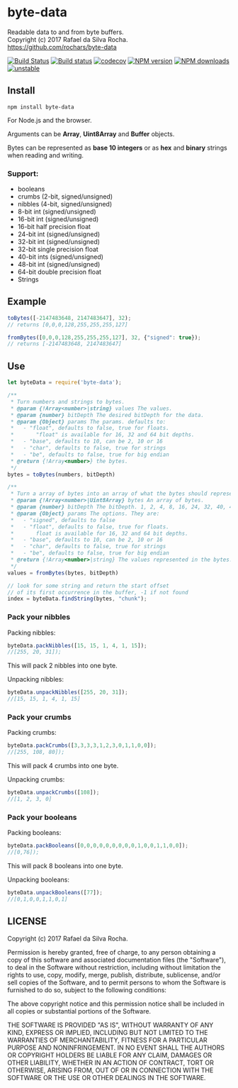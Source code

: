# byte-data
Readable data to and from byte buffers.  
Copyright (c) 2017 Rafael da Silva Rocha.  
https://github.com/rochars/byte-data

[![Build Status](https://travis-ci.org/rochars/byte-data.svg?branch=master)](https://travis-ci.org/rochars/byte-data) [![Build status](https://ci.appveyor.com/api/projects/status/g2ellp44s7a0kvid?svg=true)](https://ci.appveyor.com/project/rochars/byte-data) [![codecov](https://codecov.io/gh/rochars/byte-data/branch/master/graph/badge.svg)](https://codecov.io/gh/rochars/byte-data) [![NPM version](https://img.shields.io/npm/v/byte-data.svg?style=flat)](https://www.npmjs.com/package/byte-data) [![NPM downloads](https://img.shields.io/npm/dm/byte-data.svg?style=flat)](https://www.npmjs.com/package/byte-data) [![unstable](http://badges.github.io/stability-badges/dist/unstable.svg)](http://github.com/badges/stability-badges)

## Install
```
npm install byte-data
```

For Node.js and the browser.

Arguments can be **Array**, **Uint8Array** and **Buffer** objects.

Bytes can be represented as **base 10 integers** or as **hex** and **binary** strings when reading and writing.

### Support:
- booleans
- crumbs (2-bit, signed/unsigned)
- nibbles (4-bit, signed/unsigned)
- 8-bit int (signed/unsigned)
- 16-bit int (signed/unsigned)
- 16-bit half precision float
- 24-bit int (signed/unsigned)
- 32-bit int (signed/unsigned)
- 32-bit single precision float
- 40-bit ints (signed/unsigned)
- 48-bit int (signed/unsigned)
- 64-bit double precision float
- Strings

## Example
```javascript
toBytes([-2147483648, 2147483647], 32);
// returns [0,0,0,128,255,255,255,127]

fromBytes([0,0,0,128,255,255,255,127], 32, {"signed": true});
// returns [-2147483648, 2147483647]
```

## Use

```javascript
let byteData = require('byte-data');

/**
 * Turn numbers and strings to bytes.
 * @param {!Array<number>|string} values The values.
 * @param {number} bitDepth The desired bitDepth for the data.
 * @param {Object} params The params. defaults to:
 *   - "float", defaults to false, true for floats.
 *       "float" is available for 16, 32 and 64 bit depths.
 *   - "base", defaults to 10, can be 2, 10 or 16
 *   - "char", defaults to false, true for strings
 *   - "be", defaults to false, true for big endian
 * @return {!Array<number>} the bytes.
 */
bytes = toBytes(numbers, bitDepth)

/**
 * Turn a array of bytes into an array of what the bytes should represent.
 * @param {!Array<number>|Uint8Array} bytes An array of bytes.
 * @param {number} bitDepth The bitDepth. 1, 2, 4, 8, 16, 24, 32, 40, 48, 64.
 * @param {Object} params The options. They are:
 *   - "signed", defaults to false
 *   - "float", defaults to false, true for floats.
 *       float is available for 16, 32 and 64 bit depths.
 *   - "base", defaults to 10, can be 2, 10 or 16
 *   - "char", defaults to false, true for strings
 *   - "be", defaults to false, true for big endian
 * @return {!Array<number>|string} The values represented in the bytes.
 */
values = fromBytes(bytes, bitDepth)

// look for some string and return the start offset
// of its first occurrence in the buffer, -1 if not found
index = byteData.findString(bytes, "chunk");
```

### Pack your nibbles

Packing nibbles:
```javascript
byteData.packNibbles([15, 15, 1, 4, 1, 15]);
//[255, 20, 31]);
```
This will pack 2 nibbles into one byte.

Unpacking nibbles:
```javascript
byteData.unpackNibbles([255, 20, 31]);
//[15, 15, 1, 4, 1, 15]
```

### Pack your crumbs

Packing crumbs:
```javascript
byteData.packCrumbs([3,3,3,3,1,2,3,0,1,1,0,0]);
//[255, 108, 80]);
```
This will pack 4 crumbs into one byte.

Unpacking crumbs:
```javascript
byteData.unpackCrumbs([108]);
//[1, 2, 3, 0]
```

### Pack your booleans

Packing booleans:
```javascript
byteData.packBooleans([0,0,0,0,0,0,0,0,0,1,0,0,1,1,0,0]);
//[0,76]);
```
This will pack 8 booleans into one byte.

Unpacking booleans:
```javascript
byteData.unpackBooleans([77]);
//[0,1,0,0,1,1,0,1]
```

## LICENSE
Copyright (c) 2017 Rafael da Silva Rocha.

Permission is hereby granted, free of charge, to any person obtaining
a copy of this software and associated documentation files (the
"Software"), to deal in the Software without restriction, including
without limitation the rights to use, copy, modify, merge, publish,
distribute, sublicense, and/or sell copies of the Software, and to
permit persons to whom the Software is furnished to do so, subject to
the following conditions:

The above copyright notice and this permission notice shall be
included in all copies or substantial portions of the Software.

THE SOFTWARE IS PROVIDED "AS IS", WITHOUT WARRANTY OF ANY KIND,
EXPRESS OR IMPLIED, INCLUDING BUT NOT LIMITED TO THE WARRANTIES OF
MERCHANTABILITY, FITNESS FOR A PARTICULAR PURPOSE AND
NONINFRINGEMENT. IN NO EVENT SHALL THE AUTHORS OR COPYRIGHT HOLDERS BE
LIABLE FOR ANY CLAIM, DAMAGES OR OTHER LIABILITY, WHETHER IN AN ACTION
OF CONTRACT, TORT OR OTHERWISE, ARISING FROM, OUT OF OR IN CONNECTION
WITH THE SOFTWARE OR THE USE OR OTHER DEALINGS IN THE SOFTWARE.
